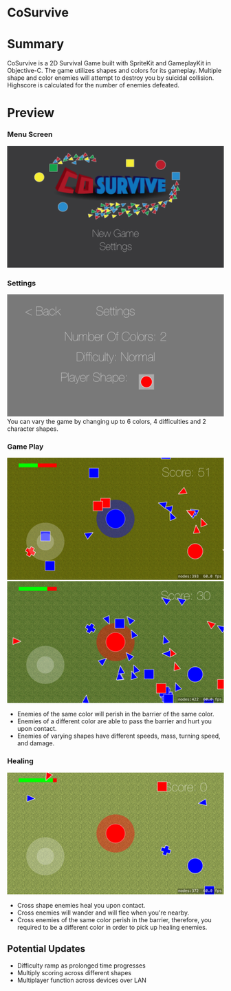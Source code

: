 # **CoSurvive**

# Summary
CoSurvive is a 2D Survival Game built with SpriteKit and GameplayKit in Objective-C. The game utilizes shapes and colors for its gameplay. Multiple shape and color enemies will attempt to destroy you by suicidal collision. Highscore is calculated for the number of enemies defeated.


# Preview

### Menu Screen
![Title-Screen](Images/title-screen.PNG?raw=true)

### Settings
![Settings-Screen](Images/settings-screen.PNG?raw=true)
You can vary the game by changing up to 6 colors, 4 difficulties and 2 character shapes.

### Game Play
![Red-Attack](Images/red-attack.PNG?raw=true)
![Blue-Attack](Images/blue-attack.PNG?raw=true)
- Enemies of the same color will perish in the barrier of the same color.
- Enemies of a different color are able to pass the barrier and hurt you upon contact.
- Enemies of varying shapes have different speeds, mass, turning speed, and damage.

### Healing
![HealingEnemy](Images/healing.PNG?raw=true)
- Cross shape enemies heal you upon contact.
- Cross enemies will wander and will flee when you're nearby.
- Cross enemies of the same color perish in the barrier, therefore, you required to be a different color in order to pick up healing enemies.

## Potential Updates
- Difficulty ramp as prolonged time progresses
- Multiply scoring across different shapes
- Multiplayer function across devices over LAN



